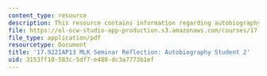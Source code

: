 ```yaml
---
content_type: resource
description: This resource contains information regarding autobiography student 2.
file: https://ol-ocw-studio-app-production.s3.amazonaws.com/courses/17-922-dr-martin-luther-king-jr-iap-design-seminar-january-iap-2013/3153ff10583c5df7e488dc3a7773b1ef_MIT17_922IAP13_RefPapr3B.pdf
file_type: application/pdf
resourcetype: Document
title: '17.922IAP13 MLK Seminar Reflection: Autobiography Student 2'
uid: 3153ff10-583c-5df7-e488-dc3a7773b1ef
---
```

